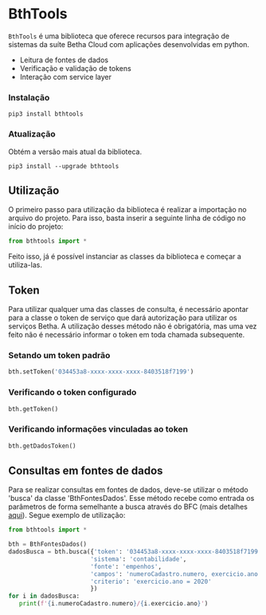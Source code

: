 # BthTools

`BthTools` é uma biblioteca que oferece recursos para integração de sistemas da suíte Betha Cloud com aplicações desenvolvidas em python.

* Leitura de fontes de dados
* Verificação e validação de tokens
* Interação com service layer

### Instalação
```
pip3 install bthtools
```

### Atualização
Obtém a versão mais atual da biblioteca.
```
pip3 install --upgrade bthtools
```

## Utilização

O primeiro passo para utilização da biblioteca é realizar a importação no arquivo do projeto. Para isso, basta inserir a seguinte linha de código no início do projeto:

``` python
from bthtools import *
```

Feito isso, já é possível instanciar as classes da biblioteca e começar a utiliza-las.

## Token

Para utilizar qualquer uma das classes de consulta, é necessário apontar para a classe o token de serviço que dará autorização para utilizar os serviços Betha.
A utilização desses método não é obrigatória, mas uma vez feito não é necessário informar o token em toda chamada subsequente.

### Setando um token padrão
 ``` python
bth.setToken('034453a8-xxxx-xxxx-xxxx-8403518f7199')
```

### Verificando o token configurado
 ``` python
bth.getToken()
```

### Verificando informações vinculadas ao token
 ``` python
bth.getDadosToken()
```

## Consultas em fontes de dados

Para se realizar consultas em fontes de dados, deve-se utilizar o método 'busca' da classe 'BthFontesDados'. Esse método recebe como entrada os parâmetros de forma semelhante a busca através do BFC (mais detalhes [aqui](http://test.betha.com.br/documentacao/bfc-script/2.16.X/index.html)).
Segue exemplo de utilização:

 ``` python
from bthtools import *

bth = BthFontesDados()
dadosBusca = bth.busca({'token': '034453a8-xxxx-xxxx-xxxx-8403518f7199',
                        'sistema': 'contabilidade',
                        'fonte': 'empenhos',
                        'campos': 'numeroCadastro.numero, exercicio.ano',
                        'criterio': 'exercicio.ano = 2020'
                        })
for i in dadosBusca:
    print(f'{i.numeroCadastro.numero}/{i.exercicio.ano}')
```

